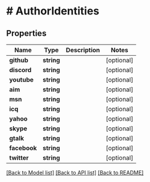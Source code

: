 # # AuthorIdentities

## Properties

Name | Type | Description | Notes
------------ | ------------- | ------------- | -------------
**github** | **string** |  | [optional]
**discord** | **string** |  | [optional]
**youtube** | **string** |  | [optional]
**aim** | **string** |  | [optional]
**msn** | **string** |  | [optional]
**icq** | **string** |  | [optional]
**yahoo** | **string** |  | [optional]
**skype** | **string** |  | [optional]
**gtalk** | **string** |  | [optional]
**facebook** | **string** |  | [optional]
**twitter** | **string** |  | [optional]

[[Back to Model list]](../../README.md#models) [[Back to API list]](../../README.md#endpoints) [[Back to README]](../../README.md)
